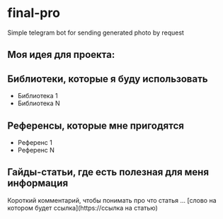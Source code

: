 # final-pro
Simple telegram bot for sending generated photo by request

## Моя идея для проекта:
> 

## Библиотеки, которые я буду использовать
- Библиотека 1
- Библиотека N

## Референсы, которые мне пригодятся
- Референс 1
- Референс N

## Гайды-статьи, где есть полезная для меня информация
Короткий комментарий, чтобы понимать про что статья ... [слово на котором будет ссылка](https://ссылка на статью)  
